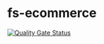 # fs-ecommerce
[![Quality Gate Status](https://sonarcloud.io/api/project_badges/measure?project=kfprice_fs-ecommerce_1&metric=alert_status)](https://sonarcloud.io/summary/new_code?id=kfprice_fs-ecommerce_1)

